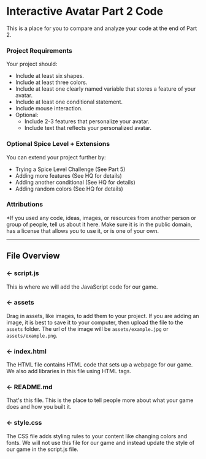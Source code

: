 # Interactive Avatar Part 2 Code
This is a place for you to compare and analyze your code at the end of Part 2.

### Project Requirements
Your project should:
- Include at least six shapes. 
- Include at least three colors.
- Include at least one clearly named variable that stores a feature of your avatar. 
- Include at least one conditional statement.
- Include mouse interaction.
- Optional:
  - Include 2-3 features that personalize your avatar.
  - Include text that reflects your personalized avatar.

### Optional Spice Level + Extensions
You can extend your project further by:
- Trying a Spice Level Challenge (See Part 5)
- Adding more features (See HQ for details)
- Adding another conditional (See HQ for details)
- Adding random colors (See HQ for details)

###  Attributions
*If you used any code, ideas, images, or resources from another person or group of people, tell us about it here. Make sure it is in the public domain, has a license that allows you to use it, or is one of your own.

---

## File Overview

### ← script.js

This is where we will add the JavaScript code for our game.

### ← assets

Drag in assets, like images, to add them to your project. If you are adding an image, it is best to save it to your computer, then upload the file to the `assets` folder. The url of the image will be `assets/example.jpg` or `assets/example.png`.

### ← index.html

The HTML file contains HTML code that sets up a webpage for our game. We also add libraries in this file using HTML tags.

### ← README.md

That's this file. This is the place to tell people more about what your game does and how you built it. 

### ← style.css

The CSS file adds styling rules to your content like changing colors and fonts. We will not use this file for our game and instead update the style of our game in the script.js file.
